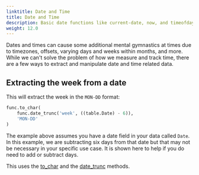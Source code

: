 ```yaml
---
linktitle: Date and Time
title: Date and Time
description: Basic date functions like current-date, now, and timeofday
weight: 12.0
---
```


Dates and times can cause some additional mental gymnastics at times due to timezones, offsets, varying days and weeks within months, and more.  While we can't solve the problem of how we measure and track time, there are a few ways to extract and manipulate date and time related data.

## Extracting the week from a date

This will extract the week in the `MON-DD` format:

```python
func.to_char(
    func.date_trunc('week', ((table.Date) - 6)),
    'MON-DD'
)
```

The example above assumes you have a date field in your data called `Date`.  In this example, we are subtracting six days from that date but that may not be necessary in your specific use case.  It is shown here to help if you do need to add or subtract days.

This uses the [to_char](https://www.postgresql.org/docs/13/functions-formatting.html) and the [date_trunc](https://www.postgresql.org/docs/current/functions-datetime.html#FUNCTIONS-DATETIME-TRUNC) methods.

